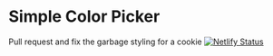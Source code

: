 # Simple Color Picker

Pull request and fix the garbage styling for a cookie [![Netlify Status](https://api.netlify.com/api/v1/badges/1bb6846c-42ba-402c-b2bd-71ecde29faab/deploy-status)](https://app.netlify.com/sites/randocolor/deploys)